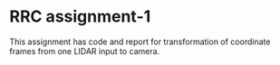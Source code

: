 # RRC assignment-1 

This assignment has code and report for transformation of coordinate frames from one LIDAR input to camera. 